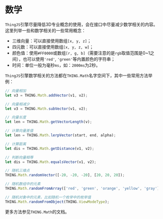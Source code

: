 # 数学
`ThingJS`引擎尽量降低3D专业概念的使用，会在接口中尽量减少数学相关的内容。这里列举一些和数学相关的一些常用概念：
* 三维向量：可以直接使用数组`[x, y, z]`；
* 四元数：可以直接使用数组`[x, y, z, w]`；
* 颜色值：使用`#FF0000`或数组`[r, g, b]`（需要注意的是`rgb`取值范围是0~1之间），也可以使用`'red'`, `'green'`等内置颜色的字符串；
* 时间：单位一般为毫秒`ms`，如：`2000ms`为2秒。

`ThingJS`引擎数学相关的方法都在`THING.Math`名字空间下，其中一些常用方法举例：
```javascript
// 向量相加
let v3 = THING.Math.addVector(v1, v2);

// 向量相减少
let v3 = THING.Math.subVector(v1, v2);

// 向量长度
let len = THING.Math.getVectorLength(v);

// 计算向量差值
let len = THING.Math.lerpVector(start, end, alpha);

// 计算距离
let dis = THING.Math.getDistance(v1, v2);

// 判断向量相等
let dis = THING.Math.equalsVector(v1, v2);

// 随机三维点
THING.Math.randomVector([-20, -20, -20], [20, 20, 20]);

// 随机数组中的元素
THING.Math.randomFromArray(['red', 'green', 'orange', 'yellow', 'gray']);

// 随机对象中的元素，比如随机一个枚举中的枚举值
THING.Math.randomFromObject(THING.ViewModeType);
```
更多方法参见`THING.Math`的文档。

